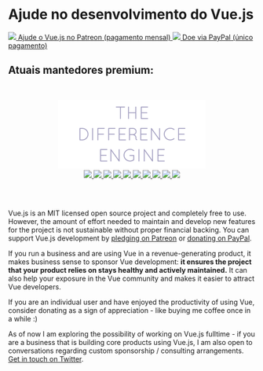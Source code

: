 # Ajude no desenvolvimento do Vue.js

<a href="https://www.patreon.com/evanyou" target="_blank">
  <img style="width:120px" src="https://s3.amazonaws.com/patreon_public_assets/toolbox/patreon.png">
  <span>Ajude o Vue.js no Patreon (pagamento mensal)</span>
</a>

<a href="https://www.paypal.me/evanyou" target="_blank">
  <img style="width:120px" src="https://www.paypalobjects.com/webstatic/mktg/Logo/pp-logo-200px.png">
  <span>Doe via PayPal (único pagamento)</span>
</a>

## Atuais mantedores premium:

<p style="text-align: center; padding-top: 30px; margin-bottom: 0"><a href="http://www.thedifferenceengine.io/"><img src="images/tde.png" style="width: 300px"></a></p>

<p style="text-align: center; margin-top: 0; margin-bottom: 60px" class="sponsors-page">
  <a href="https://itunescn.com">
    <img src="images/itunescn.png">
  </a><a href="https://jsfiddle.net">
    <img src="images/jsfiddle.png">
  </a><a href="https://laravel.com">
    <img src="images/laravel.png">
  </a><a href="https://chaitin.cn">
    <img src="images/chaitin.png">
  </a><a href="https://htmlburger.com" target="_blank">
    <img src="images/htmlburger.png">
  </a><a href="https://starter.someline.com/" target="_blank">
    <img src="images/someline.png">
  </a><a href="http://gold.xitu.io/?utm_source=vuejs&utm_medium=image&utm_content=juejin&utm_campaign=q3_website" target="_blank">
    <img width="180px" src="images/juejin.png">
  </a><a href="http://monterail.com/" target="_blank">
    <img src="images/monterail.png">
  </a><a href="https://www.trisoft.ro/" target="_blank">
    <img src="images/trisoft.png">
  </a><a href="http://actualize.co" target="_blank" style="width:180px">
    <img src="images/actualize.png" style="width:180px">
  </a>
</p>

Vue.js is an MIT licensed open source project and completely free to use.
However, the amount of effort needed to maintain and develop new features for the project is not sustainable without proper financial backing. You can support Vue.js development by [pledging on Patreon](https://www.patreon.com/evanyou) or [donating on PayPal](https://www.paypal.me/evanyou).

If you run a business and are using Vue in a revenue-generating product, it makes business sense to sponsor Vue development: **it ensures the project that your product relies on stays healthy and actively maintained.** It can also help your exposure in the Vue community and makes it easier to attract Vue developers.

If you are an individual user and have enjoyed the productivity of using Vue, consider donating as a sign of appreciation - like buying me coffee once in a while :)

As of now I am exploring the possibility of working on Vue.js fulltime - if you are a business that is building core products using Vue.js, I am also open to conversations regarding custom sponsorship / consulting arrangements. [Get in touch on Twitter](https://twitter.com/youyuxi).
